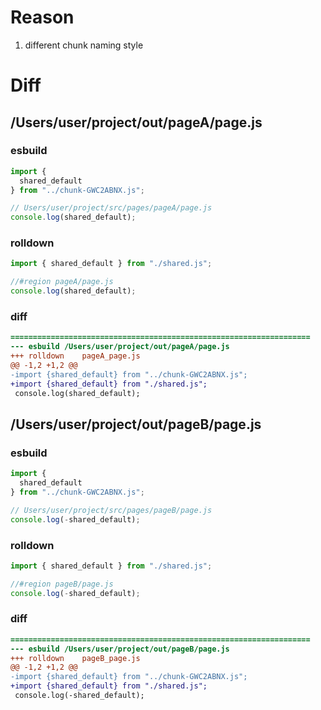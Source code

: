 # Reason
1. different chunk naming style
# Diff
## /Users/user/project/out/pageA/page.js
### esbuild
```js
import {
  shared_default
} from "../chunk-GWC2ABNX.js";

// Users/user/project/src/pages/pageA/page.js
console.log(shared_default);
```
### rolldown
```js
import { shared_default } from "./shared.js";

//#region pageA/page.js
console.log(shared_default);

```
### diff
```diff
===================================================================
--- esbuild	/Users/user/project/out/pageA/page.js
+++ rolldown	pageA_page.js
@@ -1,2 +1,2 @@
-import {shared_default} from "../chunk-GWC2ABNX.js";
+import {shared_default} from "./shared.js";
 console.log(shared_default);

```
## /Users/user/project/out/pageB/page.js
### esbuild
```js
import {
  shared_default
} from "../chunk-GWC2ABNX.js";

// Users/user/project/src/pages/pageB/page.js
console.log(-shared_default);
```
### rolldown
```js
import { shared_default } from "./shared.js";

//#region pageB/page.js
console.log(-shared_default);

```
### diff
```diff
===================================================================
--- esbuild	/Users/user/project/out/pageB/page.js
+++ rolldown	pageB_page.js
@@ -1,2 +1,2 @@
-import {shared_default} from "../chunk-GWC2ABNX.js";
+import {shared_default} from "./shared.js";
 console.log(-shared_default);

```